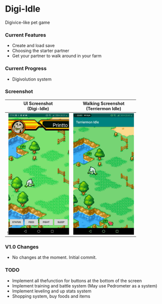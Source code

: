 # Digi-Idle
Digivice-like pet game

### Current Features
- Create and load save
- Choosing the starter partner
- Get your partner to walk around in your farm

### Current Progress
- Digivolution system

### Screenshot
UI Screenshot<br/>(Digi-Idle)             |  Walking Screenshot<br/>(Terriermon Idle)
:-------------------------:|:-------------------------:
!<img text-align="center" src="https://github.com/printto/Digi_Idle/blob/master/screenshot1.jpg" alt="drawing" width="200" />  |  <img text-align="center" src="https://github.com/printto/Digi_Idle/blob/master/screenshot2.gif" alt="drawing" width="200" />

### V1.0 Changes
- No changes at the moment. Initial commit.

### TODO
- Implement all thefunction for buttons at the bottom of the screen
- Implement training and battle system (May use Pedrometer as a system)
- Implement leveling and up stats system
- Shopping system, buy foods and items
